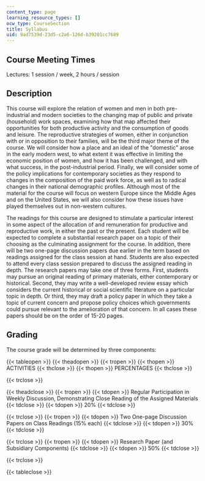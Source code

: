 ```yaml
---
content_type: page
learning_resource_types: []
ocw_type: CourseSection
title: Syllabus
uid: 9ad7539d-23d5-c2a6-126d-b39201cc7689
---
```


Course Meeting Times
--------------------

Lectures: 1 session / week, 2 hours / session

Description
-----------

This course will explore the relation of women and men in both pre-industrial and modern societies to the changing map of public and private (household) work spaces, examining how that map affected their opportunities for both productive activity and the consumption of goods and leisure. The reproductive strategies of women, either in conjunction with or in opposition to their families, will be the third major theme of the course. We will consider how a place and an ideal of the "domestic" arose in the early modern west, to what extent it was effective in limiting the economic position of women, and how it has been challenged, and with what success, in the post-industrial period. Finally, we will consider some of the policy implications for contemporary societies as they respond to changes in the composition of the paid work force, as well as to radical changes in their national demographic profiles. Although most of the material for the course will focus on western Europe since the Middle Ages and on the United States, we will also consider how these issues have played themselves out in non-western cultures.

The readings for this course are designed to stimulate a particular interest in some aspect of the allocation of and remuneration for productive and reproductive work, in either the past or the present. Each student will be expected to complete a substantial research paper on a topic of their choosing as the culminating assignment for the course. In addition, there will be two one-page discussion papers due earlier in the term based on readings assigned for the class session at hand. Students are also expected to attend every class session prepared to discuss the assigned reading in depth. The research papers may take one of three forms. First, students may pursue an original reading of primary materials, either contemporary or historical. Second, they may write a well-developed review essay which considers the current historical or social scientific literature on a particular topic in depth. Or third, they may draft a policy paper in which they take a topic of current concern and propose policy choices which governments could pursue relevant to the amelioration of that concern. In all cases these papers should be on the order of 15-20 pages.

Grading
-------

The course grade will be determined by three components:

{{< tableopen >}}
{{< theadopen >}}
{{< tropen >}}
{{< thopen >}}
ACTIVITIES
{{< thclose >}}
{{< thopen >}}
PERCENTAGES
{{< thclose >}}

{{< trclose >}}

{{< theadclose >}}
{{< tropen >}}
{{< tdopen >}}
Regular Participation in Weekly Discussion, Demonstrating Close Reading of the Assigned Materials
{{< tdclose >}}
{{< tdopen >}}
20%
{{< tdclose >}}

{{< trclose >}}
{{< tropen >}}
{{< tdopen >}}
Two One-page Discussion Papers on Class Readings (15% each)
{{< tdclose >}}
{{< tdopen >}}
30%
{{< tdclose >}}

{{< trclose >}}
{{< tropen >}}
{{< tdopen >}}
Research Paper (and Subsidiary Components)
{{< tdclose >}}
{{< tdopen >}}
50%
{{< tdclose >}}

{{< trclose >}}

{{< tableclose >}}